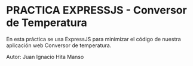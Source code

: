 PRACTICA EXPRESSJS - Conversor de Temperatura
===============================================

En esta práctica se usa ExpressJS para minimizar el código de nuestra aplicación web Conversor de temperatura.

Autor: Juan Ignacio Hita Manso
